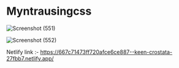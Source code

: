 # Myntrausingcss

![Screenshot (551)](https://github.com/mymsa123/Myntrausingcss/assets/121394143/e975b6d4-84ff-4474-83d6-5bb5bcca5eb6)

![Screenshot (552)](https://github.com/mymsa123/Myntrausingcss/assets/121394143/b8aedc47-aec9-4b79-b2bf-dcddb0bf3ab9)

Netlify link :- https://667c71473ff720afce6ce887--keen-crostata-27fbb7.netlify.app/

